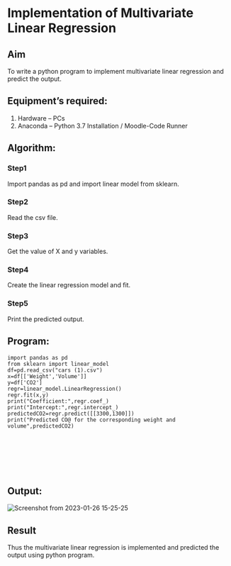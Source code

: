 # Implementation of Multivariate Linear Regression
## Aim
To write a python program to implement multivariate linear regression and predict the output.
## Equipment’s required:
1.	Hardware – PCs
2.	Anaconda – Python 3.7 Installation / Moodle-Code Runner
## Algorithm:
### Step1
Import pandas as pd and import linear model from sklearn.

### Step2
Read the csv file.



### Step3
Get the value of X and y variables.

### Step4
Create the linear regression model and fit.



### Step5
Print the predicted output.

## Program:
```
import pandas as pd
from sklearn import linear_model
df=pd.read_csv("cars (1).csv")
x=df[['Weight','Volume']]
y=df['CO2']
regr=linear_model.LinearRegression()
regr.fit(x,y)
print("Coefficient:",regr.coef_)
print("Intercept:",regr.intercept_)
predictedCO2=regr.predict([[3300,1300]])
print("Predicted CO@ for the corresponding weight and volume",predictedCO2)               








```
## Output:

![Screenshot from 2023-01-26 15-25-25](https://user-images.githubusercontent.com/121165786/214807724-216e220a-7f58-4315-8d63-95efeeee2331.png)




## Result
Thus the multivariate linear regression is implemented and predicted the output using python program.
